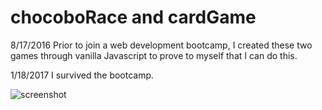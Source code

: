 # chocoboRace and cardGame

8/17/2016
Prior to join a web development bootcamp, I created these two games through vanilla Javascript to prove to myself that I can do this.

1/18/2017
I survived the bootcamp.

![screenshot](/images/chocobo.gif?raw=true)
